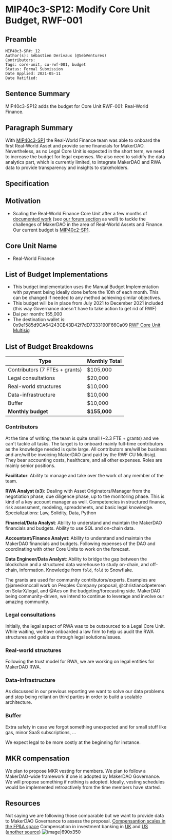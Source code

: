 # MIP40c3-SP12: Modify Core Unit Budget, RWF-001

## Preamble

```
MIP40c3-SP#: 12
Author(s): Sébastien Derivaux (@SebVentures)
Contributors:
Tags: core-unit, cu-rwf-001, budget
Status: Formal Submission
Date Applied: 2021-05-11
Date Ratified:
````

## Sentence Summary

MIP40c3-SP12 adds the budget for Core Unit RWF-001: Real-World Finance.

## Paragraph Summary

With [MIP40c3-SP1](https://forum.makerdao.com/t/mip40c3-sp1-modify-core-unit-budget-real-world-finance/6225) the Real-World Finance team was able to onboard the first Real-World Asset and provide some financials for MakerDAO. Nevertheless, as no Legal Core Unit is expected in the short term, we need to increase the budget for legal expenses. We also need to solidify the data analytics part, which is currently limited, to integrate MakerDAO and RWA data to provide transparency and insights to stakeholders.

## Specification

## Motivation

* Scaling the Real-World Finance Core Unit after a few months of [documented work](https://forum.makerdao.com/t/real-world-finance-core-unit-report-2021-04/7798) (see [our forum section](https://forum.makerdao.com/c/core-units/real-world-finance/33) as well) to tackle the challenges of MakerDAO in the area of Real-World Assets and Finance. Our current budget is [MIP40c2-SP1](https://forum.makerdao.com/t/mip40c2-sp1-modify-core-unit-budget-real-world-finance/6225).

## Core Unit Name

* Real-World Finance

## List of Budget Implementations

* This budget implementation uses the Manual Budget Implementation with payment being ideally done before the 10th of each month. This can be changed if needed to any method achieving similar objectives.
* This budget will be in place from July 2021 to December 2021 included (this way Governance doesn't have to take action to get rid of RWF)
* Dai per month: 155,000
* The destination wallet is: 0x9e1585d9CA64243CE43D42f7dD7333190F66Ca09 [RWF Core Unit Multisig](https://forum.makerdao.com/t/mip40c1-adding-rwf-core-unit-multisig/7476)

## List of Budget Breakdowns

|Type|Monthly Total|
| --- | --- |
|Contributors (7 FTEs + grants)|$105,000|
|Legal consultations|$20,000|
|Real-world structures|$10,000|
|Data-infrastructure|$10,000|
|Buffer|$10,000|
|**Monthly budget**|**$155,000**|

### Contributors

At the time of writing, the team is quite small (~2.3 FTE + grants) and we can't tackle all tasks. The target is to onboard mainly full-time contributors as the knowledge needed is quite large. All contributors are/will be business and are/will be invoicing MakerDAO (and paid by the RWF CU Multisig). They bear accounting costs, healthcare, and all other expenses. Roles are mainly senior positions.

**Facilitator**: Ability to manage and take over the work of any member of the team.

**RWA Analyst (x3)**: Dealing with Asset Originators/Manager from the negotiation phase, due diligence phase, up to the monitoring phase. This is kind of a key account manager as well. Competencies in structured finance, risk assessment, modeling, spreadsheets, and basic legal knowledge. Specializations: Law, Solidity, Data, Python

**Financial/Data Analyst**: Ability to understand and maintain the MakerDAO financials and budgets. Ability to use SQL and on-chain data.

**Accountant/Finance Analyst**: Ability to understand and maintain the MakerDAO financials and budgets. Following expenses of the DAO and coordinating with other Core Units to work on the forecast.

**Data Engineer/Data Analyst**: Ability to bridge the gap between the blockchain and a structured data warehouse to study on-chain, and off-chain, information. Knowledge from `fold`, `fold` to Snowflake.

The grants are used for community contributors/experts. Examples are @jameskmccall work on Peoples Company proposal, @christiancdpetersen on SolarX/legal, and @Aes on the budgeting/forecasting side. MakerDAO being community-driven, we intend to continue to leverage and involve our amazing community.

### Legal consultations

Initially, the legal aspect of RWA was to be outsourced to a Legal Core Unit. While waiting, we have onboarded a law firm to help us audit the RWA structures and guide us through legal solutions/issues.

### Real-world structures

Following the trust model for RWA, we are working on legal entities for MakerDAO RWA.

### Data-infrastructure

As discussed in our previous reporting we want to solve our data problems and stop being reliant on third parties in order to build a scalable architecture.

### Buffer

Extra safety in case we forgot something unexpected and for small stuff like gas, minor SaaS subscriptions, ...

We expect legal to be more costly at the beginning for instance.

## MKR compensation

We plan to propose MKR vesting for members. We plan to follow a MakerDAO-wide framework if one is adopted by MakerDAO Governance. We will propose something if nothing is adopted. Ideally, vesting schedules would be implemented retroactively from the time members have started.

## Resources

Not saying we are following those comparable but we want to provide data to MakerDAO Governance to assess the proposal.
[Compensantion scales in the FP&A space](https://www.mergersandinquisitions.com/corporate-finance-career-path/)
Compensation in investment banking in [UK](https://docs.google.com/document/d/14QZ6Zgd9EwjaShrQ470Vlz3LZ5cWsWLoPZcDSSKjfLQ/edit?usp=sharing) and [US](https://www.mergersandinquisitions.com/investment-banker-salary/) ([another source](https://corporatefinanceinstitute.com/resources/careers/compensation/investment-banker-salary/))
![image|690x350](upload://uys4Wtx0lF3BpJCV8WvjNFsgBEB.png)
